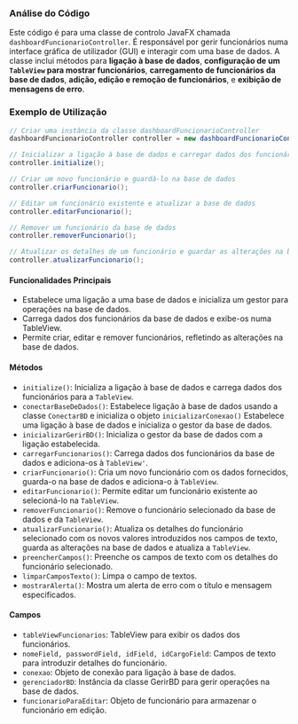 ### Análise do Código

Este código é para uma classe de controlo JavaFX chamada `dashboardFuncionarioController`. É responsável por gerir funcionários numa interface gráfica de utilizador (GUI) e interagir com uma base de dados. A classe inclui métodos para **ligação à base de dados**, **configuração de um `TableView` para mostrar funcionários**, **carregamento de funcionários da base de dados**, **adição, edição e remoção de funcionários**, e **exibição de mensagens de erro**.

### Exemplo de Utilização

```java
// Criar uma instância da classe dashboardFuncionarioController
dashboardFuncionarioController controller = new dashboardFuncionarioController();
```
```java
// Inicializar a ligação à base de dados e carregar dados dos funcionários
controller.initialize();
```
```java
// Criar um novo funcionário e guardá-lo na base de dados
controller.criarFuncionario();
```
```java
// Editar um funcionário existente e atualizar a base de dados
controller.editarFuncionario();
```
```java
// Remover um funcionário da base de dados
controller.removerFuncionario();
```
```java
// Atualizar os detalhes de um funcionário e guardar as alterações na base de dados
controller.atualizarFuncionario();
```

#### Funcionalidades Principais

- Estabelece uma ligação a uma base de dados e inicializa um gestor para operações na base de dados.
- Carrega dados dos funcionários da base de dados e exibe-os numa TableView.
- Permite criar, editar e remover funcionários, refletindo as alterações na base de dados.

#### Métodos

- `initialize()`: Inicializa a ligação à base de dados e carrega dados dos funcionários para a `TableView`.
- `conectarBaseDeDados()`: Estabelece ligação à base de dados usando a classe `ConectarBD` e inicializa o objeto `inicializarConexao()` Estabelece uma ligação à base de dados e inicializa o gestor da base de dados.
- `inicializarGerirBD()`: Inicializa o gestor da base de dados com a ligação estabelecida.
- `carregarFuncionarios()`: Carrega dados dos funcionários da base de dados e adiciona-os à `TableView'`.
- `criarFuncionario()`: Cria um novo funcionário com os dados fornecidos, guarda-o na base de dados e adiciona-o à `TableView`.
- `editarFuncionario()`: Permite editar um funcionário existente ao selecioná-lo na `TableView`.
- `removerFuncionario()`: Remove o funcionário selecionado da base de dados e da `TableView`.
- `atualizarFuncionario()`: Atualiza os detalhes do funcionário selecionado com os novos valores introduzidos nos campos de texto, guarda as alterações na base de dados e atualiza a `TableView`.
- `preencherCampos()`: Preenche os campos de texto com os detalhes do funcionário selecionado.
- `limparCamposTexto()`: Limpa o campo de textos.
- `mostrarAlerta()`: Mostra um alerta de erro com o título e mensagem especificados.

#### Campos

- `tableViewFuncionarios`: TableView para exibir os dados dos funcionários.
- `nomeField, passwordField, idField, idCargoField`: Campos de texto para introduzir detalhes do funcionário.
- `conexao`: Objeto de conexão para ligação à base de dados.
- `gerenciadorBD`: Instância da classe GerirBD para gerir operações na base de dados.
- `funcionarioParaEditar`: Objeto de funcionário para armazenar o funcionário em edição.